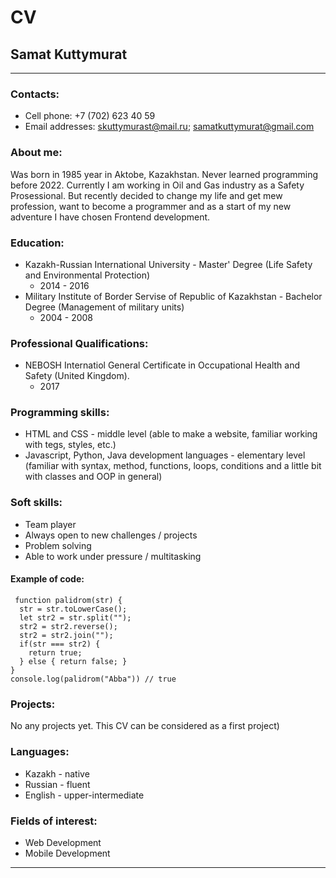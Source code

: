 # CV
## Samat Kuttymurat
---
### Contacts:
* Cell phone: +7 (702) 623 40 59
* Email addresses: skuttymurast@mail.ru; samatkuttymurat@gmail.com
### About me:
Was born in 1985 year in Aktobe, Kazakhstan. Never learned programming before 2022. 
Currently I am working in Oil and Gas industry as a Safety Prosessional. 
But recently decided to change my life and get mew profession, want to become a programmer and as a start of my new adventure I have chosen Frontend development.

### Education:
* Kazakh-Russian International University - Master' Degree (Life Safety and Environmental Protection)
  + 2014 - 2016
* Military Institute of Border Servise of Republic of Kazakhstan - Bachelor Degree (Management of military units)
  + 2004 - 2008

### Professional Qualifications:
* NEBOSH Internatiol General Certificate in Occupational Health and Safety (United Kingdom).
  + 2017

### Programming skills:
* HTML and CSS - middle level (able to make a website, familiar working with tegs, styles, etc.)
* Javascript, Python, Java development languages - elementary level (familiar with syntax, method, functions, loops, conditions and a little bit with classes and OOP in general)

### Soft skills:
* Team player
* Always open to new challenges / projects
* Problem solving
* Able to work under pressure / multitasking

#### Example of code:
```
 function palidrom(str) {
  str = str.toLowerCase();
  let str2 = str.split("");
  str2 = str2.reverse();
  str2 = str2.join("");
  if(str === str2) {
    return true;
  } else { return false; }
}
console.log(palidrom("Abba")) // true
```

### Projects:
No any projects yet. This CV can be considered as a first project)

### Languages:
* Kazakh - native
* Russian - fluent
* English - upper-intermediate

### Fields of interest:
* Web Development
* Mobile Development

---

